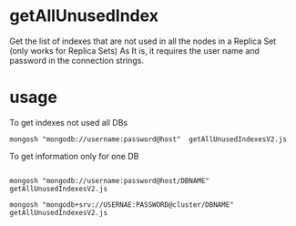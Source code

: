 # getAllUnusedIndex
Get the list of indexes that are not used in all the nodes in a Replica Set (only works for Replica Sets)
As It is, it requires the user name and password in the connection strings. 

# usage
To get indexes not used all DBs <br />
<pre><code>mongosh "mongodb://username:password@host"  getAllUnusedIndexesV2.js  <br /></code></pre>
To get information only for one DB <br />
<pre><code>
mongosh "mongodb://username:password@host/DBNAME"  getAllUnusedIndexesV2.js <br />
mongosh "mongodb+srv://USERNAE:PASSWORD@cluster/DBNAME" getAllUnusedIndexesV2.js </code></pre>

